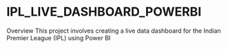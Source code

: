 # IPL_LIVE_DASHBOARD_POWERBI
Overview This project involves creating a live data dashboard for the Indian Premier League (IPL) using Power BI

